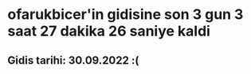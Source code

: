 # ofarukbicer'in gidisine son 3 gun 3 saat 27 dakika 26 saniye kaldi

## Gidis tarihi: 30.09.2022 :(